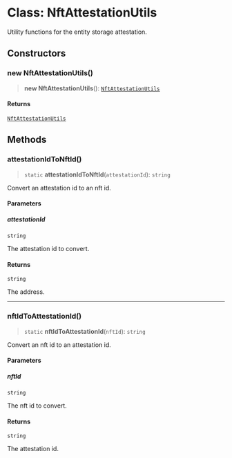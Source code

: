 # Class: NftAttestationUtils

Utility functions for the entity storage attestation.

## Constructors

### new NftAttestationUtils()

> **new NftAttestationUtils**(): [`NftAttestationUtils`](NftAttestationUtils.md)

#### Returns

[`NftAttestationUtils`](NftAttestationUtils.md)

## Methods

### attestationIdToNftId()

> `static` **attestationIdToNftId**(`attestationId`): `string`

Convert an attestation id to an nft id.

#### Parameters

##### attestationId

`string`

The attestation id to convert.

#### Returns

`string`

The address.

***

### nftIdToAttestationId()

> `static` **nftIdToAttestationId**(`nftId`): `string`

Convert an nft id to an attestation id.

#### Parameters

##### nftId

`string`

The nft id to convert.

#### Returns

`string`

The attestation id.

